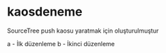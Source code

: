 # kaosdeneme
SourceTree push kaosu yaratmak için oluşturulmuştur

a - İlk düzenleme
b - İkinci düzenleme
